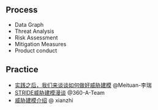 ## Process
- Data Graph
- Threat Analysis
- Risk Assessment
- Mitigation Measures
- Product conduct


## Practice
- [实践之后，我们来谈谈如何做好威胁建模](https://tech.meituan.com/2021/04/08/threat-modeling-security.html)  @Meituan-李瑞
- [STRIDE威胁建模漫谈](https://www.secrss.com/articles/3298)  @360-A-Team
- [威胁建模介绍](https://xz.aliyun.com/t/2061) @ xianzhi
